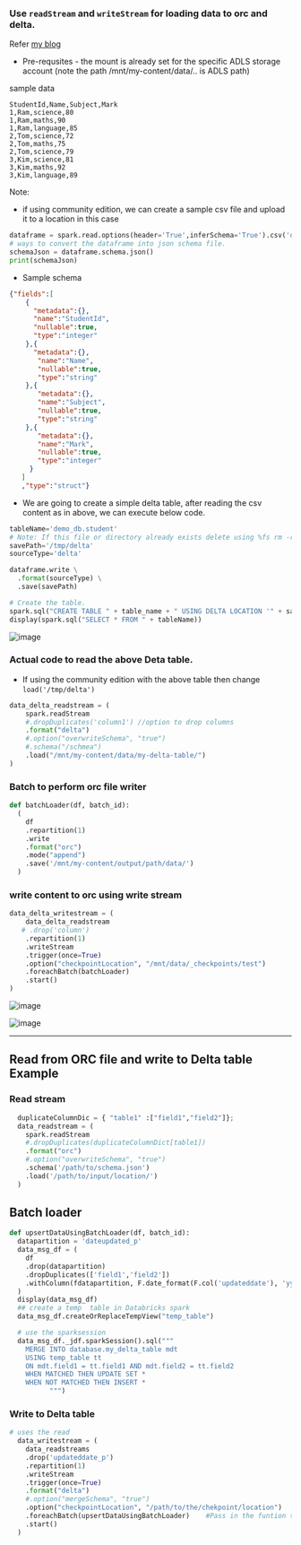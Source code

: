 
### Use `readStream` and `writeStream` for loading data to orc and delta.

Refer [my blog](https://thirumurthi.hashnode.dev/databricks-pyspark-read-data-from-delta-table-and-create-orc-using-readstream-and-writestream)

 - Pre-requsites - the mount is already set for the specific ADLS storage account (note the path /mnt/my-content/data/.. is ADLS path)

sample data 
```csv
StudentId,Name,Subject,Mark
1,Ram,science,80
1,Ram,maths,90
1,Ram,language,85
2,Tom,science,72
2,Tom,maths,75
2,Tom,science,79
3,Kim,science,81
3,Kim,maths,92
3,Kim,language,89

```

Note:
  - if using community edition, we can create a sample csv file and upload it to a location in this case 
```py
dataframe = spark.read.options(header='True',inferSchema='True').csv('dbfs:/FileStore/sample_data/sampleStudent.csv')
# ways to convert the dataframe into json schema file.
schemaJson = dataframe.schema.json()
print(schemaJson)
```
- Sample schema
```json
{"fields":[
    {
      "metadata":{},
      "name":"StudentId",
      "nullable":true,
      "type":"integer"
    },{ 
      "metadata":{},
       "name":"Name",
       "nullable":true,
       "type":"string"
    },{
       "metadata":{},
       "name":"Subject",
       "nullable":true,
       "type":"string"
    },{
       "metadata":{},
       "name":"Mark",
       "nullable":true,
       "type":"integer"
     }
   ]
   ,"type":"struct"}
```
  - We are going to create a simple delta table, after reading the csv content as in above, we can execute below code.
```py
tableName='demo_db.student'
# Note: If this file or directory already exists delete using %fs rm -r '/tmp/'
savePath='/tmp/delta'
sourceType='delta'

dataframe.write \
  .format(sourceType) \
  .save(savePath)

# Create the table.
spark.sql("CREATE TABLE " + table_name + " USING DELTA LOCATION '" + save_path + "'")  
display(spark.sql("SELECT * FROM " + tableName))
```
![image](https://user-images.githubusercontent.com/6425536/163699058-9417190b-a5ab-468e-b134-bcd83acaf626.png)
 
### Actual code to read the above Deta table.
 - If using the community edition with the above table then change `load('/tmp/delta')`
```py
data_delta_readstream = ( 
    spark.readStream
    #.dropDuplicates('column1') //option to drop columns
    .format("delta")
    #.option("overwriteSchema", "true")
    #.schema("/schmea")
    .load("/mnt/my-content/data/my-delta-table/")
)
```

### Batch to perform orc file writer
```py
def batchLoader(df, batch_id):
  (
    df
    .repartition(1)
    .write
    .format("orc")
    .mode("append")
    .save('/mnt/my-content/output/path/data/')  
  )
```

### write content to orc using write stream
```py
data_delta_writestream = ( 
    data_delta_readstream
   # .drop('column')
    .repartition(1)
    .writeStream
    .trigger(once=True)
    .option("checkpointLocation", "/mnt/data/_checkpoints/test")
    .foreachBatch(batchLoader)
    .start()
)
```
![image](https://user-images.githubusercontent.com/6425536/163701192-8cfa132a-afaa-4fb0-b575-56e0fe3feab1.png)


![image](https://user-images.githubusercontent.com/6425536/163699173-cdd53fbd-3bea-46ed-a135-11a46eb2b31c.png)

-----
## Read from ORC file and write to Delta table Example
### Read stream 
```py
  duplicateColumnDic = { "table1" :["field1","field2"]};
  data_readstream = ( 
    spark.readStream
    #.dropDuplicates(duplicateColumnDict[table1])
    .format("orc")
    #.option("overwriteSchema", "true")
    .schema('/path/to/schema.json')
    .load('/path/to/input/location/')
  )
```

## Batch loader
```py
def upsertDataUsingBatchLoader(df, batch_id): 
  datapartition = 'dateupdated_p'
  data_msg_df = (
    df
    .drop(datapartition)
    .dropDuplicates(['field1','field2'])
    .withColumn(fdatapartition, F.date_format(F.col('updateddate'), 'yyyy').cast('int'))
  )
  display(data_msg_df)
  ## create a temp  table in Databricks spark
  data_msg_df.createOrReplaceTempView("temp_table")

  # use the sparksession
  data_msg_df._jdf.sparkSession().sql("""
    MERGE INTO database.my_delta_table mdt
    USING temp_table tt
    ON mdt.field1 = tt.field1 AND mdt.field2 = tt.field2
    WHEN MATCHED THEN UPDATE SET *
    WHEN NOT MATCHED THEN INSERT *                     
          """)
```

### Write to Delta table 

```py
# uses the read
  data_writestream = ( 
    data_readstreams
    .drop('updateddate_p')
    .repartition(1)
    .writeStream
    .trigger(once=True)
    .format("delta")
    #.option("mergeSchema", "true")
    .option("checkpointLocation", "/path/to/the/chekpoint/location")
    .foreachBatch(upsertDataUsingBatchLoader)    #Pass in the funtion that uses the batch loader
    .start()
  )
```
